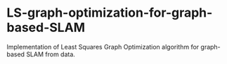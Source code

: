 # LS-graph-optimization-for-graph-based-SLAM
Implementation of Least Squares Graph Optimization algorithm for graph-based SLAM from data.
